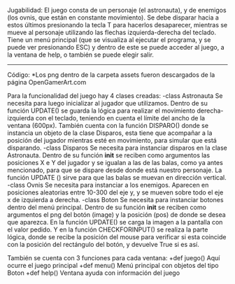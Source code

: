 Jugabilidad:
El juego consta de un personaje (el astronauta), y de enemigos (los ovnis, que están en constante movimiento). Se debe disparar hacia a estos últimos presionando la tecla T para hacerlos desaparecer, mientras se mueve al personaje utilizando las flechas izquierda-derecha del teclado. Tiene un menú principal (que se visualiza al ejecutar el programa, y se puede ver presionando ESC) y dentro de este se puede acceder al juego, a la ventana de help, o también se puede elegir salir.

---

Código:
\*Los png dentro de la carpeta assets fueron descargados de la página OpenGamerArt.com

Para la funcionalidad del juego hay 4 clases creadas:
-class Astronauta
Se necesita para luego inicializar al jugador que utilizamos.
Dentro de su función UPDATE() se guarda la lógica para realizar el movimiento derecha-izquierda con el teclado, teniendo en cuenta el límite del ancho de la ventana (600px). También cuenta con la función DISPARO() donde se instancia un objeto de la clase Disparos, esta tiene que acompañar a la posición del jugador mientras esté en movimiento, para simular que está disparando.
-class Disparos
Se necesita para instanciar disparos en la clase Astronauta.
Dentro de su función **init** se reciben como argumentos las posiciones X e Y del jugador y se igualan a las de las balas, como ya antes mencionado, para que se dispare desde donde está nuestro personaje. La función UPDATE () sirve para que las balas se muevan en dirección vertical.
-class Ovnis
Se necesita para instanciar a los enemigos.
Aparecen en posiciones aleatorias entre 10-300 del eje y, y se mueven sobre todo el eje x de izquierda a derecha.
-class Boton
Se necesita para instanciar botones dentro del menú principal.
Dentro de su función **init** se reciben como argumentos el png del botón (image) y la posición (pos) de donde se desea que aparezca. En la función UPDATE() se carga la imagen a la pantalla con el valor pedido. Y en la función CHECKFORINPUT() se realiza la parte lógica, donde se recibe la posición del mouse para verificar si esta coincide con la posición del rectángulo del botón, y devuelve True si es así.

También se cuenta con 3 funciones para cada ventana:
+def juego()
Aquí ocurre el juego principal
+def menu()
Menú principal con objetos del tipo Boton
+def help()
Ventana ayuda con información del juego
